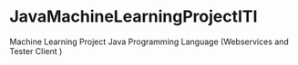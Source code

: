 # JavaMachineLearningProjectITI
Machine Learning Project Java Programming Language (Webservices and  Tester Client ) 
